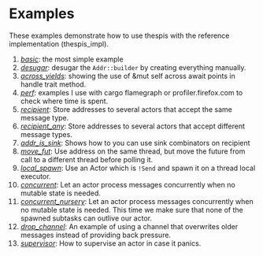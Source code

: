 # Examples

These examples demonstrate how to use thespis with the reference implementation (thespis_impl).

1. [*basic*](/basic.rs): the most simple example
2. [*desugar*](/desugar.rs): desugar the `Addr::builder` by creating everything manually.
3. [*across_yields*](/across_yields.rs): showing the use of &mut self across await points in handle trait method.
4. [*perf*](/perf): examples I use with cargo flamegraph or profiler.firefox.com to check where time is spent.
5. [*recipient*](/recipient.rs): Store addresses to several actors that accept the same message type.
5. [*recipient_any*](/recipient_any.rs): Store addresses to several actors that accept different message types.
6. [*addr_is_sink*](/addr_is_sink.rs): Shows how to you can use sink combinators on recipient
8. [*move_fut*](/move_fut.rs): Use address on the same thread, but move the future from call to a different thread before polling it.
9. [*local_spawn*](/local_spawn.rs): Use an Actor which is `!Send` and spawn it on a thread local executor.
10. [*concurrent*](/concurrent.rs): Let an actor process messages concurrently when no mutable state is needed.
11. [*concurrent_nursery*](/concurrent_nursery.rs): Let an actor process messages concurrently when no mutable state is needed. This time we make sure that none of the spawned subtasks can outlive our actor.
12. [*drop_channel*](/drop_channel.rs): An example of using a channel that overwrites older messages instead of providing back pressure.
13. [*supervisor*](/supervisor.rs): How to supervise an actor in case it panics.
